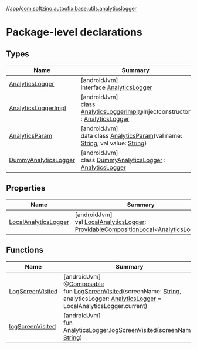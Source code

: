 //[app](../../index.md)/[com.softzino.autoofix.base.utils.analyticslogger](index.md)

# Package-level declarations

## Types

| Name | Summary |
|---|---|
| [AnalyticsLogger](-analytics-logger/index.md) | [androidJvm]<br>interface [AnalyticsLogger](-analytics-logger/index.md) |
| [AnalyticsLoggerImpl](-analytics-logger-impl/index.md) | [androidJvm]<br>class [AnalyticsLoggerImpl](-analytics-logger-impl/index.md)@Injectconstructor : [AnalyticsLogger](-analytics-logger/index.md) |
| [AnalyticsParam](-analytics-param/index.md) | [androidJvm]<br>data class [AnalyticsParam](-analytics-param/index.md)(val name: [String](https://kotlinlang.org/api/latest/jvm/stdlib/kotlin/-string/index.html), val value: [String](https://kotlinlang.org/api/latest/jvm/stdlib/kotlin/-string/index.html)) |
| [DummyAnalyticsLogger](-dummy-analytics-logger/index.md) | [androidJvm]<br>class [DummyAnalyticsLogger](-dummy-analytics-logger/index.md) : [AnalyticsLogger](-analytics-logger/index.md) |

## Properties

| Name | Summary |
|---|---|
| [LocalAnalyticsLogger](-local-analytics-logger.md) | [androidJvm]<br>val [LocalAnalyticsLogger](-local-analytics-logger.md): [ProvidableCompositionLocal](https://developer.android.com/reference/kotlin/androidx/compose/runtime/ProvidableCompositionLocal.html)&lt;[AnalyticsLogger](-analytics-logger/index.md)&gt; |

## Functions

| Name | Summary |
|---|---|
| [LogScreenVisited](-log-screen-visited.md) | [androidJvm]<br>@[Composable](https://developer.android.com/reference/kotlin/androidx/compose/runtime/Composable.html)<br>fun [LogScreenVisited](-log-screen-visited.md)(screenName: [String](https://kotlinlang.org/api/latest/jvm/stdlib/kotlin/-string/index.html), analyticsLogger: [AnalyticsLogger](-analytics-logger/index.md) = LocalAnalyticsLogger.current) |
| [logScreenVisited](log-screen-visited.md) | [androidJvm]<br>fun [AnalyticsLogger](-analytics-logger/index.md).[logScreenVisited](log-screen-visited.md)(screenName: [String](https://kotlinlang.org/api/latest/jvm/stdlib/kotlin/-string/index.html)) |
